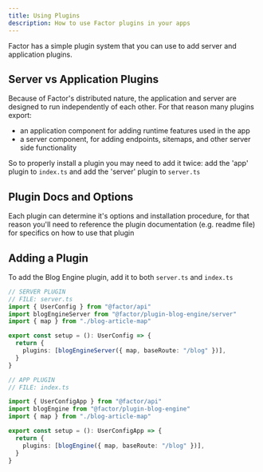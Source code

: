```yaml
---
title: Using Plugins
description: How to use Factor plugins in your apps
---
```


Factor has a simple plugin system that you can use to add server and application plugins.

## Server vs Application Plugins

Because of Factor's distributed nature, the application and server are designed to run independently of each other. For that reason many plugins export:

- an application component for adding runtime features used in the app
- a server component, for adding endpoints, sitemaps, and other server side functionality

So to properly install a plugin you may need to add it twice: add the 'app' plugin to `index.ts` and add the 'server' plugin to `server.ts`

## Plugin Docs and Options

Each plugin can determine it's options and installation procedure, for that reason you'll need to reference the plugin documentation (e.g. readme file) for specifics on how to use that plugin

## Adding a Plugin

To add the Blog Engine plugin, add it to both `server.ts` and `index.ts`

```ts
// SERVER PLUGIN
// FILE: server.ts
import { UserConfig } from "@factor/api"
import blogEngineServer from "@factor/plugin-blog-engine/server"
import { map } from "./blog-article-map"

export const setup = (): UserConfig => {
  return {
    plugins: [blogEngineServer({ map, baseRoute: "/blog" })],
  }
}
```

```ts
// APP PLUGIN
// FILE: index.ts

import { UserConfigApp } from "@factor/api"
import blogEngine from "@factor/plugin-blog-engine"
import { map } from "./blog-article-map"

export const setup = (): UserConfigApp => {
  return {
    plugins: [blogEngine({ map, baseRoute: "/blog" })],
  }
}
```
